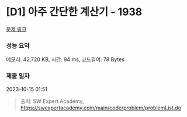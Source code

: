 # [D1] 아주 간단한 계산기 - 1938 

[문제 링크](https://swexpertacademy.com/main/code/problem/problemDetail.do?contestProbId=AV5PjsYKAMIDFAUq) 

### 성능 요약

메모리: 42,720 KB, 시간: 94 ms, 코드길이: 78 Bytes

### 제출 일자

2023-10-15 01:51



> 출처: SW Expert Academy, https://swexpertacademy.com/main/code/problem/problemList.do